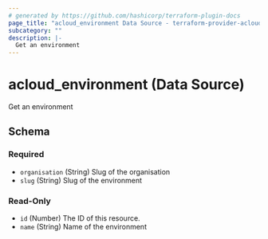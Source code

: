 ```yaml
---
# generated by https://github.com/hashicorp/terraform-plugin-docs
page_title: "acloud_environment Data Source - terraform-provider-acloud"
subcategory: ""
description: |-
  Get an environment
---
```


# acloud_environment (Data Source)

Get an environment



<!-- schema generated by tfplugindocs -->
## Schema

### Required

- `organisation` (String) Slug of the organisation
- `slug` (String) Slug of the environment

### Read-Only

- `id` (Number) The ID of this resource.
- `name` (String) Name of the environment
